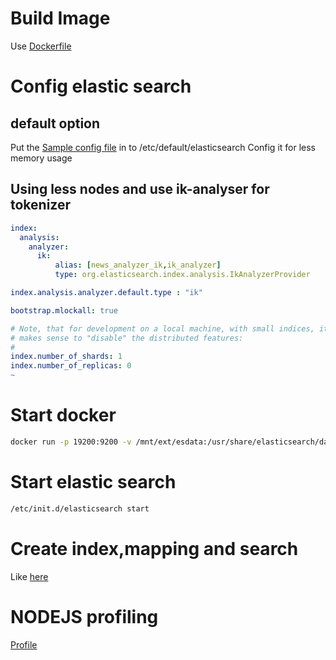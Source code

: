 # Build Image
 Use [Dockerfile](https://raw.githubusercontent.com/zycbobby/easy_download/master/elasticsearch/Dockerfile)

# Config elastic search

## default option
Put the [Sample config file](es/etc.default.elasticsearch) in to /etc/default/elasticsearch
Config it for less memory usage

## Using less nodes and use ik-analyser for tokenizer

```yml
index:
  analysis:
    analyzer:
      ik:
          alias: [news_analyzer_ik,ik_analyzer]
          type: org.elasticsearch.index.analysis.IkAnalyzerProvider

index.analysis.analyzer.default.type : "ik"

bootstrap.mlockall: true

# Note, that for development on a local machine, with small indices, it usually
# makes sense to "disable" the distributed features:
#
index.number_of_shards: 1
index.number_of_replicas: 0
~
```

# Start docker

```bash
docker run -p 19200:9200 -v /mnt/ext/esdata:/usr/share/elasticsearch/data -ti es:wechat bash
```

# Start elastic search

```bash
/etc/init.d/elasticsearch start
```

# Create index,mapping and search

Like [here](https://github.com/zycbobby/easy_download/blob/master/elasticsearch/README.md#create-index)


# NODEJS profiling
[Profile](http://blog.eood.cn/node-js_gc)
